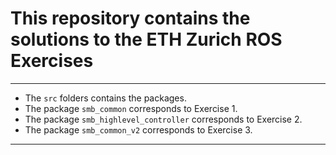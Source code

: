 # This repository contains the solutions to the ETH Zurich ROS Exercises #
---
- The `src` folders contains the packages.
- The package `smb_common` corresponds to Exercise 1.
- The package `smb_highlevel_controller` corresponds to Exercise 2.
- The package `smb_common_v2` corresponds to Exercise 3.
- ---
